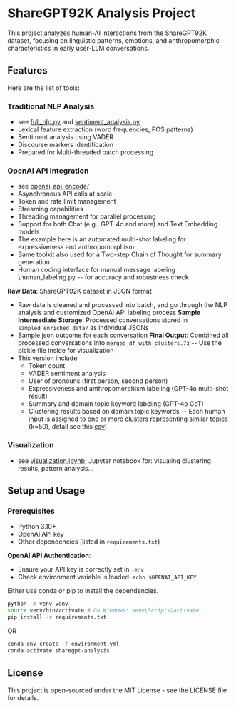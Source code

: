 # ShareGPT92K Analysis Project

This project analyzes human-AI interactions from the ShareGPT92K dataset, focusing on linguistic patterns, emotions, and anthropomorphic characteristics in early user-LLM conversations.

## Features

Here are the list of tools:

### Traditional NLP Analysis
- see [full_nlp.py](./full_nlp.py) and [sentiment_analysis.py](./sentiment_analysis.py)
- Lexical feature extraction (word frequencies, POS patterns)
- Sentiment analysis using VADER
- Discourse markers identification
- Prepared for Multi-threaded batch processing

### OpenAI API Integration
- see [openai_api_encode/](./openai_api_encode/)
- Asynchronous API calls at scale
- Token and rate limit management
- Streaming capabilities
- Threading management for parallel processing
- Support for both Chat (e.g., GPT-4o and more) and Text Embedding models
- The example here is an automated multi-shot labeling for expressiveness and anthropomorphism
- Same toolkit also used for a Two-step Chain of Thought for summary generation
- Human coding interface for manual message labeling \human_labeling.py -- for accuracy and robustness check

**Raw Data**: ShareGPT92K dataset in JSON format
- Raw data is cleaned and processed into batch, and go through the NLP analysis and customized OpenAI API labeling process
**Sample Intermediate Storage**: Processed conversations stored in `sampled_enriched_data/` as individual JSONs
- Sample json outcome for each conversation
**Final Output**: Combined all processed conversations into `merged_df_with_clusters.7z` -- Use the pickle file inside for visualization
- This version include:
   - Token count
   - VADER sentiment analysis
   - User of pronouns (first person, second person)
   - Expressiveness and anthropomorphism labeling (GPT-4o multi-shot result)
   - Summary and domain topic keyword labeling (GPT-4o CoT)
   - Clustering results based on domain topic keywords -- Each human input is assigned to one or more clusters representing similar topics (k=50), detail see this [csv](./processed_data/clustering_result_references/domain_clusters_detailed.csv))

### Visualization

- see [visualization.ipynb](./visualization.ipynb); Jupyter notebook for: visualing clustering results, pattern analysis...

## Setup and Usage

### Prerequisites

- Python 3.10+
- OpenAI API key
- Other dependencies (listed in `requirements.txt`)

**OpenAI API Authentication**:
- Ensure your API key is correctly set in `.env`
- Check environment variable is loaded: `echo $OPENAI_API_KEY`

Either use conda or pip to install the dependencies.

```bash
python -m venv venv
source venv/bin/activate # On Windows: venv\Scripts\activate
pip install -r requirements.txt
```
OR

```bash
conda env create -f environment.yml
conda activate sharegpt-analysis
```


## License

This project is open-sourced under the MIT License - see the LICENSE file for details.

